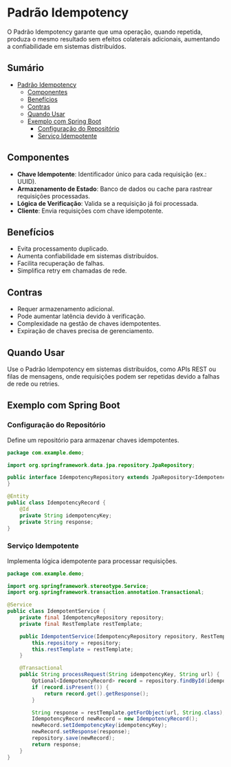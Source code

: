 # Padrão Idempotency

O Padrão Idempotency garante que uma operação, quando repetida, produza o mesmo resultado sem efeitos colaterais adicionais, aumentando a confiabilidade em sistemas distribuídos.

## Sumário

- [Padrão Idempotency](#padrão-idempotency)
  - [Componentes](#componentes)
  - [Benefícios](#benefícios)
  - [Contras](#contras)
  - [Quando Usar](#quando-usar)
  - [Exemplo com Spring Boot](#exemplo-com-spring-boot)
    - [Configuração do Repositório](#configuração-do-repositório)
    - [Serviço Idempotente](#serviço-idempotente)

## Componentes

- **Chave Idempotente**: Identificador único para cada requisição (ex.: UUID).
- **Armazenamento de Estado**: Banco de dados ou cache para rastrear requisições processadas.
- **Lógica de Verificação**: Valida se a requisição já foi processada.
- **Cliente**: Envia requisições com chave idempotente.

## Benefícios

- Evita processamento duplicado.
- Aumenta confiabilidade em sistemas distribuídos.
- Facilita recuperação de falhas.
- Simplifica retry em chamadas de rede.

## Contras

- Requer armazenamento adicional.
- Pode aumentar latência devido à verificação.
- Complexidade na gestão de chaves idempotentes.
- Expiração de chaves precisa de gerenciamento.

## Quando Usar

Use o Padrão Idempotency em sistemas distribuídos, como APIs REST ou filas de mensagens, onde requisições podem ser repetidas devido a falhas de rede ou retries.

## Exemplo com Spring Boot

### Configuração do Repositório

Define um repositório para armazenar chaves idempotentes.

```java
package com.example.demo;

import org.springframework.data.jpa.repository.JpaRepository;

public interface IdempotencyRepository extends JpaRepository<IdempotencyRecord, String> {
}

@Entity
public class IdempotencyRecord {
    @Id
    private String idempotencyKey;
    private String response;
}
```

### Serviço Idempotente

Implementa lógica idempotente para processar requisições.

```java
package com.example.demo;

import org.springframework.stereotype.Service;
import org.springframework.transaction.annotation.Transactional;

@Service
public class IdempotentService {
    private final IdempotencyRepository repository;
    private final RestTemplate restTemplate;

    public IdempotentService(IdempotencyRepository repository, RestTemplate restTemplate) {
        this.repository = repository;
        this.restTemplate = restTemplate;
    }

    @Transactional
    public String processRequest(String idempotencyKey, String url) {
        Optional<IdempotencyRecord> record = repository.findById(idempotencyKey);
        if (record.isPresent()) {
            return record.get().getResponse();
        }

        String response = restTemplate.getForObject(url, String.class);
        IdempotencyRecord newRecord = new IdempotencyRecord();
        newRecord.setIdempotencyKey(idempotencyKey);
        newRecord.setResponse(response);
        repository.save(newRecord);
        return response;
    }
}
```